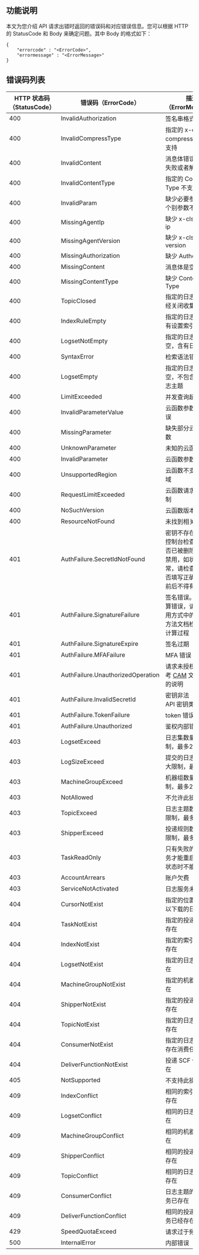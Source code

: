 ## 功能说明

本文为您介绍 API 请求出错时返回的错误码和对应错误信息。您可以根据 HTTP 的 StatusCode 和 Body 来确定问题。其中 Body 的格式如下：

```
{
    "errorcode" : "<ErrorCode>",
    "errormessage" : "<ErrorMessage>"
}
```

## 错误码列表

| HTTP 状态码（StatusCode） | 错误码（ErrorCode）  | 描述（ErrorMessage）                                         |
| ------------------------- | -------------------- | ------------------------------------------------------------ |
| 400                       | InvalidAuthorization | 签名串格式不合法                                             |
| 400                       | InvalidCompressType  | 指定的 x-cls-compress-type 不支持                            |
| 400                       | InvalidContent       | 消息体错误，解压失败或者解析失败                             |
| 400                       | InvalidContentType   | 指定的 Content-Type 不支持                                   |
| 400                       | InvalidParam         | 缺少必要参数或者个别参数不合法                               |
| 400                       | MissingAgentIp       | 缺少 x-cls-agent-ip                                          |
| 400                       | MissingAgentVersion  | 缺少 x-cls-agent-version                                     |
| 400                       | MissingAuthorization | 缺少 Authorization                                           |
| 400                       | MissingContent       | 消息体是空的                                                 |
| 400                       | MissingContentType   | 缺少 Content-Type                                            |
| 400                       | TopicClosed          | 指定的日志主题已经关闭收集功能                               |
| 400                       | IndexRuleEmpty       | 指定的日志主题没有设置索引规则                               |
| 400                       | LogsetNotEmpty       | 指定的日志集非空，含有日志主题                               |
| 400                       | SyntaxError          | 检索语法错误                                                 |
| 400                       | LogsetEmpty          | 指定的日志集为空，不包含任何日志主题                         |
| 400                       | LimitExceeded           | 并发查询超过限制                         |
| 400                        | InvalidParameterValue | 云函数参数取值错误 |
| 400                        | MissingParameter | 缺失部分云函数参数 |
| 400                        | UnknownParameter | 未知的云函数参数 |
| 400                        | InvalidParameter | 云函数参数错误 |
| 400                        | UnsupportedRegion | 云函数不支持该地域 |
| 400                        | RequestLimitExceeded | 云函数请求超过限制 |
| 400                        | NoSuchVersion | 云函数版本错误 |
| 400                        | ResourceNotFound | 未找到相关云函数 |
| 401                       | AuthFailure.SecretIdNotFound        | 密钥不存在。 请在控制台检查密钥是否已被删除或者<br>禁用，如状态正常，请检查密钥是否填写正确，注意前后不得有空格 |
| 401                       | AuthFailure.SignatureFailure         | 签名错误。 签名计算错误，请对照调用方式中的签名<br>方法文档检查签名计算过程                    |
| 401                       | AuthFailure.SignatureExpire         | 签名过期                                 |
| 401                       | AuthFailure.MFAFailure         | MFA 错误                                 |
| 401                       | AuthFailure.UnauthorizedOperation         | 请求未授权。请参考 [CAM](https://intl.cloud.tencent.com/zh/document/product/598) 文档对鉴权的说明       |
| 401                       | AuthFailure.InvalidSecretId         | 密钥非法（不是云 API 密钥类型）                                 |
| 401                       | AuthFailure.TokenFailure         | token 错误                                 |
| 401                       | AuthFailure.Unauthorized         | 鉴权内部错误                                 |
| 403                       | LogsetExceed         | 日志集数量超出限制，最多20个                                 |
| 403                       | LogSizeExceed        | 提交的日志超出最大限制，最大5MB                              |
| 403                       | MachineGroupExceed   | 机器组数量超出限制，最多200个                                |
| 403                       | NotAllowed           | 不允许此操作                                                 |
| 403                       | TopicExceed          | 日志主题数量超出限制，最多10个                               |
| 403                       | ShipperExceed        | 投递规则数量超出限制，最多10个                               |
| 403                       | TaskReadOnly         | 只有失败的投递任务才能重启，其他状态时不能被修改             |
| 403                       | AccountArrears          | 账户欠费             |
| 403                       | ServiceNotActivated          | 日志服务未开通              |
| 404                       | CursorNotExist       | 指定的位置没有可以下载的日志                                 |
| 404                       | TaskNotExist         | 指定的投递任务不存在                                         |
| 404                       | IndexNotExist        | 指定的索引规则不存在                                         |
| 404                       | LogsetNotExist       | 指定的日志集不存在                                           |
| 404                       | MachineGroupNotExist | 指定的机器组不存在                                           |
| 404                       | ShipperNotExist      | 指定的投递规则不存在                                         |
| 404                       | TopicNotExist        | 指定的日志主题不存在                                         |
| 404                       | ConsumerNotExist     | 指定的日志主题不存在消费任务                                 |
| 404                       | DeliverFunctionNotExist | 投递 SCF 任务不存在 |
| 405                       | NotSupported         | 不支持此操作                                                 |
| 409                       | IndexConflict        | 相同的索引规则已存在                                         |
| 409                       | LogsetConflict       | 相同的日志集已存在                                           |
| 409                       | MachineGroupConflict | 相同的机器组已存在                                           |
| 409                       | ShipperConflict      | 相同的投递规则已存在                                         |
| 409                       | TopicConflict        | 相同的日志主题已存在                                         |
| 409                       | ConsumerConflict     | 日志主题的消费任务已存在                                     |
| 409                       | DeliverFunctionConflict | 相同的投递 SCF 任务已经存在 |
| 429                       | SpeedQuotaExceed     | 请求过于频繁                                                 |
| 500                       | InternalError        | 内部错误                                                     |
